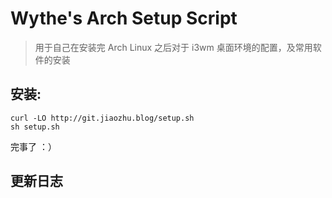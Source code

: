 # Wythe's Arch Setup Script

> 用于自己在安装完 Arch Linux 之后对于 i3wm 桌面环境的配置，及常用软件的安装

## 安装:

```
curl -LO http://git.jiaozhu.blog/setup.sh
sh setup.sh
```

完事了 ：）

## 更新日志



